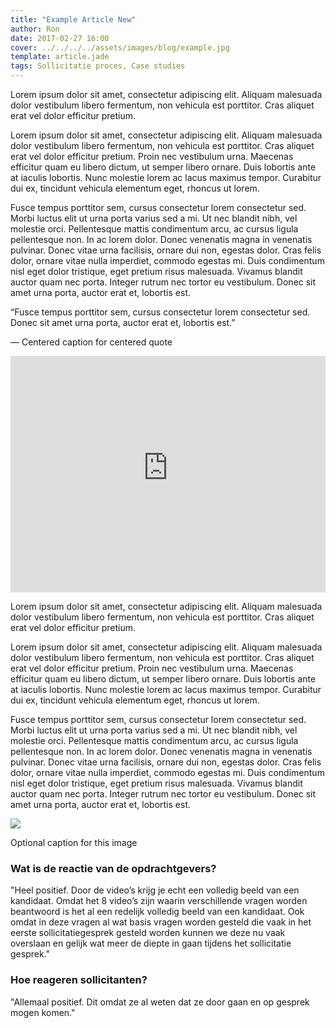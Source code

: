 ```yaml
---
title: "Example Article New"
author: Ron
date: 2017-02-27 16:00
cover: ../../../../assets/images/blog/example.jpg
template: article.jade
tags: Sollicitatie proces, Case studies
---
```


<div class="first-paragraph">
<p>Lorem ipsum dolor sit amet, consectetur adipiscing elit. Aliquam malesuada dolor vestibulum libero fermentum, non vehicula est porttitor. Cras aliquet erat vel dolor efficitur pretium.</p>
</div>

<span class="more"></span>

<div class="small-10 medium-6 small-centered">
<p>
Lorem ipsum dolor sit amet, consectetur adipiscing elit. Aliquam malesuada dolor vestibulum libero fermentum, non vehicula est porttitor. Cras aliquet erat vel dolor efficitur pretium. Proin nec vestibulum urna. Maecenas efficitur quam eu libero dictum, ut semper libero ornare. Duis lobortis ante at iaculis lobortis. Nunc molestie lorem ac lacus maximus tempor. Curabitur dui ex, tincidunt vehicula elementum eget, rhoncus ut lorem. 

Fusce tempus porttitor sem, cursus consectetur lorem consectetur sed. Morbi luctus elit ut urna porta varius sed a mi. Ut nec blandit nibh, vel molestie orci. Pellentesque mattis condimentum arcu, ac cursus ligula pellentesque non. In ac lorem dolor. Donec venenatis magna in venenatis pulvinar. Donec vitae urna facilisis, ornare dui non, egestas dolor. Cras felis dolor, ornare vitae nulla imperdiet, commodo egestas mi. Duis condimentum nisl eget dolor tristique, eget pretium risus malesuada. Vivamus blandit auctor quam nec porta. Integer rutrum nec tortor eu vestibulum. Donec sit amet urna porta, auctor erat et, lobortis est.
</p>
</div>

<div class="small-10 medium-8 small-centered">
<p class="centered-quote">“Fusce tempus porttitor sem, cursus consectetur lorem consectetur sed. Donec sit amet urna porta, auctor erat et, lobortis est.”</p>
<p class="centered-quote-caption">— Centered caption for centered quote</p>
</div>

<div class="small-11 medium-8 small-centered">
<div style="position: relative; padding-bottom: 75%; padding-top: 0px; height: 0; overflow: hidden;"><iframe frameborder="0" style="position:absolute; top: 0; left: 0; width: 100%; height: 100%;" src="https://videoreferentie.flipbase.com/embed/f41c2fdc-55a4-41ae-b247-214e35b04fc8" allowfullscreen=""></iframe>
</div>
<p class="video-caption">Lorem ipsum dolor sit amet, consectetur adipiscing elit. Aliquam malesuada dolor vestibulum libero fermentum, non vehicula est porttitor. Cras aliquet erat vel dolor efficitur pretium.</p>
</div>

<div class="small-10 medium-6 small-centered">
<p>Lorem ipsum dolor sit amet, consectetur adipiscing elit. Aliquam malesuada dolor vestibulum libero fermentum, non vehicula est porttitor. Cras aliquet erat vel dolor efficitur pretium. Proin nec vestibulum urna. Maecenas efficitur quam eu libero dictum, ut semper libero ornare. Duis lobortis ante at iaculis lobortis. Nunc molestie lorem ac lacus maximus tempor. Curabitur dui ex, tincidunt vehicula elementum eget, rhoncus ut lorem.</p>

<p>Fusce tempus porttitor sem, cursus consectetur lorem consectetur sed. Morbi luctus elit ut urna porta varius sed a mi. Ut nec blandit nibh, vel molestie orci. Pellentesque mattis condimentum arcu, ac cursus ligula pellentesque non. In ac lorem dolor. Donec venenatis magna in venenatis pulvinar. Donec vitae urna facilisis, ornare dui non, egestas dolor. Cras felis dolor, ornare vitae nulla imperdiet, commodo egestas mi. Duis condimentum nisl eget dolor tristique, eget pretium risus malesuada. Vivamus blandit auctor quam nec porta. Integer rutrum nec tortor eu vestibulum. Donec sit amet urna porta, auctor erat et, lobortis est.</p>

<img class="article_image" src="../../../../assets/images/blog/example-article.jpg"
     srcset="../../../../assets/images/blog/example-article@2x.jpg 2x, ../../../../assets/images/blog/example-article@3x.jpg 3x">
<p class="image-caption">Optional caption for this image</p>

<h3>Wat is de reactie van de opdrachtgevers?</h3>
<p>"Heel positief. Door de video’s krijg je echt een volledig beeld van een kandidaat. Omdat het 8 video’s zijn waarin verschillende vragen worden beantwoord is het al een redelijk volledig beeld van een kandidaat. Ook omdat in deze vragen al wat basis vragen worden gesteld die vaak in het eerste sollicitatiegesprek gesteld worden kunnen we deze nu vaak overslaan en gelijk wat meer de diepte in gaan tijdens het sollicitatie gesprek."</p>

<h3>Hoe reageren sollicitanten?</h3>
<p class="last-paragraph">"Allemaal positief. Dit omdat ze al weten dat ze door gaan en op gesprek mogen komen."</p>
</div>
